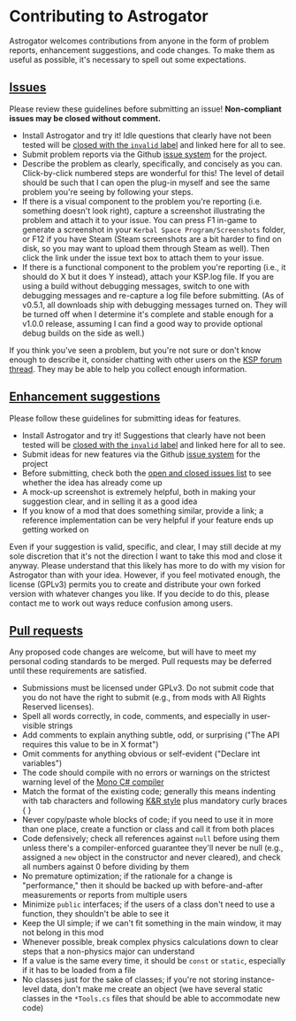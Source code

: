 # Contributing to Astrogator

Astrogator welcomes contributions from anyone in the form of problem reports, enhancement suggestions, and code changes. To make them as useful as possible, it's necessary to spell out some expectations.

## [Issues](https://github.com/HebaruSan/Astrogator/issues)

Please review these guidelines before submitting an issue! **Non-compliant issues may be closed without comment.**

- Install Astrogator and try it! Idle questions that clearly have not been tested will be [closed with the `invalid` label](https://github.com/HebaruSan/Astrogator/issues?q=is%3Aissue+label%3Ainvalid+is%3Aclosed) and linked here for all to see.
- Submit problem reports via the Github [issue system](https://github.com/HebaruSan/Astrogator/issues) for the project.
- Describe the problem as clearly, specifically, and concisely as you can. Click-by-click numbered steps are wonderful for this! The level of detail should be such that I can open the plug-in myself and see the same problem you're seeing by following your steps.
- If there is a visual component to the problem you're reporting (i.e. something doesn't look right), capture a screenshot illustrating the problem and attach it to your issue. You can press F1 in-game to generate a screenshot in your `Kerbal Space Program/Screenshots` folder, or F12 if you have Steam (Steam screenshots are a bit harder to find on disk, so you may want to upload them through Steam as well). Then click the link under the issue text box to attach them to your issue.
- If there is a functional component to the problem you're reporting (i.e., it should do X but it does Y instead), attach your KSP.log file. If you are using a build without debugging messages, switch to one with debugging messages and re-capture a log file before submitting. (As of v0.5.1, all downloads ship with debugging messages turned on. They will be turned off when I determine it's complete and stable enough for a v1.0.0 release, assuming I can find a good way to provide optional debug builds on the side as well.)

If you think you've seen a problem, but you're not sure or don't know enough to describe it, consider chatting with other users on the [KSP forum thread](http://forum.kerbalspaceprogram.com/index.php?/topic/155998-122-astrogator-v051/). They may be able to help you collect enough information.

## [Enhancement suggestions](https://github.com/HebaruSan/Astrogator/issues)

Please follow these guidelines for submitting ideas for features.

- Install Astrogator and try it! Suggestions that clearly have not been tested will be [closed with the `invalid` label](https://github.com/HebaruSan/Astrogator/issues?q=is%3Aissue+label%3Ainvalid+is%3Aclosed) and linked here for all to see.
- Submit ideas for new features via the Github [issue system](https://github.com/HebaruSan/Astrogator/issues) for the project
- Before submitting, check both the [open and closed issues list](https://github.com/HebaruSan/Astrogator/issues?utf8=%E2%9C%93&q=is%3Aissue%20) to see whether the idea has already come up
- A mock-up screenshot is extremely helpful, both in making your suggestion clear, and in selling it as a good idea
- If you know of a mod that does something similar, provide a link; a reference implementation can be very helpful if your feature ends up getting worked on

Even if your suggestion is valid, specific, and clear, I may still decide at my sole discretion that it's not the direction I want to take this mod and close it anyway. Please understand that this likely has more to do with my vision for Astrogator than with your idea. However, if you feel motivated enough, the license (GPLv3) permits you to create and distribute your own forked version with whatever changes you like. If you decide to do this, please contact me to work out ways reduce confusion among users.

## [Pull requests](https://github.com/HebaruSan/Astrogator/pulls)

Any proposed code changes are welcome, but will have to meet my personal coding standards to be merged. Pull requests may be deferred until these requirements are satisfied.

- Submissions must be licensed under GPLv3. Do not submit code that you do not have the right to submit (e.g., from mods with All Rights Reserved licenses).
- Spell all words correctly, in code, comments, and especially in user-visible strings
- Add comments to explain anything subtle, odd, or surprising ("The API requires this value to be in X format")
- Omit comments for anything obvious or self-evident ("Declare int variables")
- The code should compile with no errors or warnings on the strictest warning level of the [Mono C# compiler](http://www.mono-project.com/docs/about-mono/languages/csharp/)
- Match the format of the existing code; generally this means indenting with tab characters and following [K&R style](https://en.wikipedia.org/wiki/Indent_style#K.26R_style) plus mandatory curly braces { }
- Never copy/paste whole blocks of code; if you need to use it in more than one place, create a function or class and call it from both places
- Code defensively; check all references against `null` before using them unless there's a compiler-enforced guarantee they'll never be null (e.g., assigned a `new` object in the constructor and never cleared), and check all numbers against 0 before dividing by them
- No premature optimization; if the rationale for a change is "performance," then it should be backed up with before-and-after measurements or reports from multiple users
- Minimize `public` interfaces; if the users of a class don't need to use a function, they shouldn't be able to see it
- Keep the UI simple; if we can't fit something in the main window, it may not belong in this mod
- Whenever possible, break complex physics calculations down to clear steps that a non-physics major can understand
- If a value is the same every time, it should be `const` or `static`, especially if it has to be loaded from a file
- No classes just for the sake of classes; if you're not storing instance-level data, don't make me create an object (we have several static classes in the `*Tools.cs` files that should be able to accommodate new code)
